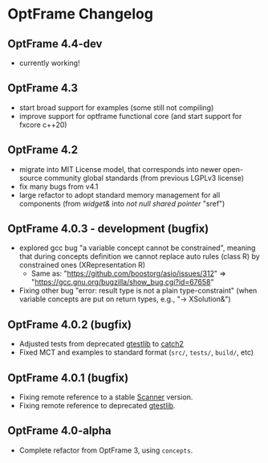 
# OptFrame Changelog

## OptFrame 4.4-dev

- currently working!

## OptFrame 4.3

- start broad support for examples (some still not compiling)
- improve support for optframe functional core (and start support for fxcore c++20)

## OptFrame 4.2

- migrate into MIT License model, that corresponds into newer open-source community global standards (from previous LGPLv3 license)
- fix many bugs from v4.1
- large refactor to adopt standard memory management for all components (from *widget&* into *not null shared pointer* "sref")


## OptFrame 4.0.3 - development (bugfix)

- explored gcc bug "a variable concept cannot be constrained", meaning that during concepts 
definition we cannot replace auto rules (class R) by constrained ones (XRepresentation R)
   * Same as: "https://github.com/boostorg/asio/issues/312" => "https://gcc.gnu.org/bugzilla/show_bug.cgi?id=67658"
- Fixing other bug "error: result type is not a plain type-constraint" (when variable concepts are put on return types, e.g., "-> XSolution&")

## OptFrame 4.0.2 (bugfix)

- Adjusted tests from deprecated [gtestlib](https://github.com/google/googletest) to [catch2](https://github.com/catchorg/Catch2)
- Fixed MCT and examples to standard format (`src/`, `tests/`, `build/`, etc)


## OptFrame 4.0.1 (bugfix)

- Fixing remote reference to a stable [Scanner](https://github.com/optframe/scannerpp) version.
- Fixing remote reference to deprecated [gtestlib](https://github.com/google/googletest).

## OptFrame 4.0-alpha

- Complete refactor from OptFrame 3, using `concepts`.
